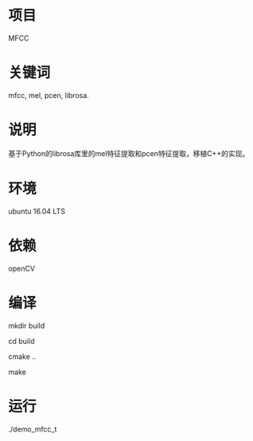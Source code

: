 # 项目
MFCC

# 关键词
mfcc, mel, pcen, librosa.

# 说明
基于Python的librosa库里的mel特征提取和pcen特征提取，移植C++的实现。

# 环境
ubuntu 16.04 LTS
# 依赖
openCV
# 编译
mkdir build 

cd build

cmake ..

make
# 运行
./demo_mfcc_t
